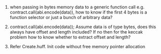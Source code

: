 1) when passing in bytes memory data to a generic function call e.g. contract.call(abi.encode(data)), how to know if the first 4 bytes is a function selector or just a bunch of arbitrary data?

2) contract.call(abi.encode(data)); Assume data is of type bytes, does this always have offset and length included? If no then for the keccak problem how to know whether to extract offset and length?

3) Refer Create.huff. Init code without free memory pointer allocation
